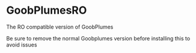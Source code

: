 # GoobPlumesRO
The RO compatible version of GoobPlumes

Be sure to remove the normal Goobplumes version before installing this to avoid issues 

